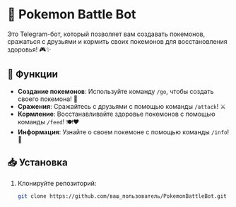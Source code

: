# 🐾 Pokemon Battle Bot

Это Telegram-бот, который позволяет вам создавать покемонов, сражаться с друзьями и кормить своих покемонов для восстановления здоровья! 🎮✨

## 🚀 Функции

- **Создание покемонов**: Используйте команду `/go`, чтобы создать своего покемона! 🐉
- **Сражения**: Сражайтесь с друзьями с помощью команды `/attack`! ⚔️
- **Кормление**: Восстанавливайте здоровье покемонов с помощью команды `/feed`! 🍽️❤️
- **Информация**: Узнайте о своем покемоне с помощью команды `/info`! 📜

## 📥 Установка

1. Клонируйте репозиторий:
   ```bash
   git clone https://github.com/ваш_пользователь/PokemonBattleBot.git
